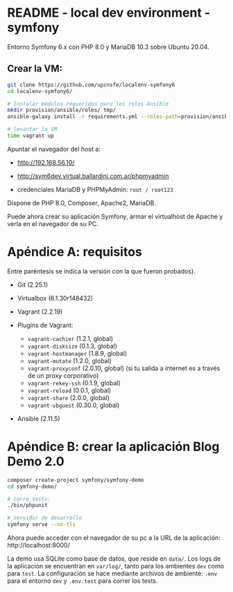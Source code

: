 # README - local dev environment - symfony

Entorno Symfony 6.x con PHP 8.0 y MariaDB 10.3 sobre Ubuntu 20.04.


## Crear la VM:

```bash
git clone https://github.com/upcnsfe/localenv-symfony6
cd localenv-symfony6/

# Instalar módulos requeridos para los roles Ansible
mkdir provision/ansible/roles/ tmp/
ansible-galaxy install -r requirements.yml --roles-path=provision/ansible/roles/

# levantar la VM
time vagrant up

```

Apuntar el navegador del host a:

* http://192.168.56.10/
* http://sym6dev.virtual.ballardini.com.ar/phpmyadmin

* credenciales MariaDB y PHPMyAdmin:   `root / root123`


Dispone de PHP 8.0, Composer, Apache2, MariaDB.

Puede ahora crear su aplicación Symfony, armar el virtualhost de Apache y verla en el navegador de su PC.



# Apéndice A: requisitos

Entre paréntesis se indica la versión con la que fueron probados).

* Git (2.25.1)

* Virtualbox (6.1.30r148432)

* Vagrant (2.2.19)

* Plugins de Vagrant:
  * `vagrant-cachier` (1.2.1, global)
  * `vagrant-disksize` (0.1.3, global)
  * `vagrant-hostmanager` (1.8.9, global)
  * `vagrant-mutate` (1.2.0, global)
  * `vagrant-proxyconf` (2.0.10, global) (si tu salida a internet es a través de un proxy corporativo)
  * `vagrant-rekey-ssh` (0.1.9, global)
  * `vagrant-reload` (0.0.1, global)
  * `vagrant-share` (2.0.0, global)
  * `vagrant-vbguest` (0.30.0, global)

* Ansible (2.11.5)

# Apéndice B: crear la aplicación Blog Demo 2.0

```bash
composer create-project symfony/symfony-demo
cd symfony-demo/

# corre tests:
./bin/phpunit

# servidor de desarrollo
symfony serve --no-tls
```

Ahora puede acceder con el navegador de su pc a la URL de la aplicación: http://localhost:8000/

La demo usa SQLite como base de datos, que reside en `data/`.
Los logs de la aplicación se encuentran en `var/log/`, tanto para los ambientes `dev` como para `test`.
La configuración se hace mediante archivos de ambiente: `.env` para el entorno `dev` y `.env.test` para correr los tests.



